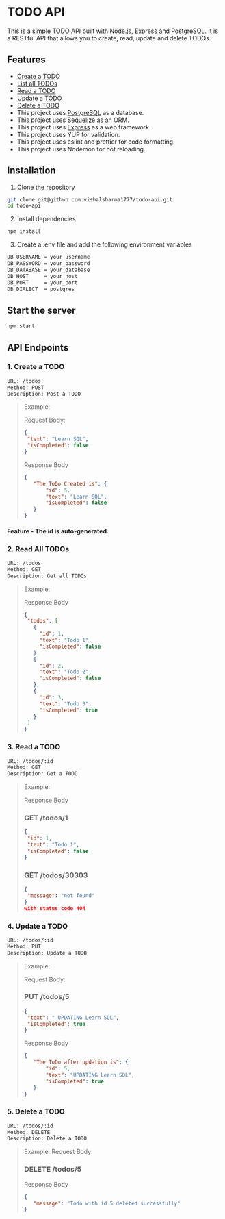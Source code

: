 # TODO API
This is a simple TODO API built with Node.js, Express and PostgreSQL. It is a RESTful API that allows you to create, read, update and delete TODOs.

## Features
- [Create a TODO](#create)
- [List all TODOs](#list) 
- [Read a TODO](#read)
- [Update a TODO](#update)
- [Delete a TODO](#delete)
- This project uses [PostgreSQL](https://www.postgresql.org/) as a database.
- This project uses [Sequelize](https://sequelize.org/) as an ORM.
- This project uses [Express](https://expressjs.com/) as a web framework.
- This project uses YUP for validation.
- This project uses eslint and prettier for code formatting.
- This project uses Nodemon for hot reloading.

## Installation
1. Clone the repository

```bash
git clone git@github.com:vishalsharma1777/todo-api.git
cd todo-api
```

2. Install dependencies

```bash
npm install
```

3. Create a .env file and add the following environment variables

```bash
DB_USERNAME = your_username
DB_PASSWORD = your_password
DB_DATABASE = your_database
DB_HOST     = your_host
DB_PORT     = your_port
DB_DIALECT  = postgres
```

## Start the server

```bash
npm start
```

## API Endpoints

<a id="create"></a>
### 1. Create a TODO

```bash
URL: /todos
Method: POST
Description: Post a TODO
```

>Example:
>
>Request Body:
>
>```json
>{
>  "text": "Learn SQL",
>  "isCompleted": false
>}
>```
>
>Response Body
>
>```json
>{
>    "The ToDo Created is": {
>        "id": 5,
>        "text": "Learn SQL",
>        "isCompleted": false
>    }
>}
>```

#### Feature - The id is auto-generated.

<a id="list"></a>
### 2. Read All TODOs

```bash
URL: /todos
Method: GET
Description: Get all TODOs
```

>Example:
>
>Response Body
>```json
>{
>  "todos": [
>    {
>      "id": 1,
>      "text": "Todo 1",
>      "isCompleted": false
>    },
>    {
>      "id": 2,
>      "text": "Todo 2",
>      "isCompleted": false
>    },
>    {
>      "id": 3,
>      "text": "Todo 3",
>      "isCompleted": true
>    }
>  ]
>}
>```

<a id="read"></a>
### 3. Read a TODO

```bash
URL: /todos/:id
Method: GET
Description: Get a TODO
```

>Example:
>
>Response Body
>
>### GET /todos/1
>
>```json
>{
>  "id": 1,
>  "text": "Todo 1",
>  "isCompleted": false
>}
>```
>
> ### GET /todos/30303
>
>```json
>{
>  "message": "not found"
>}
>with status code 404
>```

<a id="update"></a>
### 4. Update a TODO

```bash
URL: /todos/:id
Method: PUT
Description: Update a TODO
```
>Example:
>
>Request Body:
>
> ### PUT /todos/5
>```json
>{
>  "text": " UPDATING Learn SQL",
>  "isCompleted": true
>}
>```
>
>Response Body
>
>```json
>{
>    "The ToDo after updation is": {
>        "id": 5,
>        "text": "UPDATING Learn SQL",
>        "isCompleted": true
>    }
>}
>```

<a id="delete"></a>
### 5. Delete a TODO

```bash
URL: /todos/:id
Method: DELETE
Description: Delete a TODO
```
>Example:
>Request Body:
> ### DELETE /todos/5
>
>Response Body
>```json
>{
>    "message": "Todo with id 5 deleted successfully"
>}
>```



